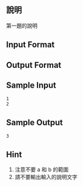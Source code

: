 ## 說明 ##

第一題的說明 <br>

## Input Format ##



## Output Format ##



## Sample Input ##
```
1
2
```

## Sample Output ##
```
3
```

## Hint ##
1. 注意不要 a 和 b 的範圍
2. 請不要輸出輸入的說明文字


